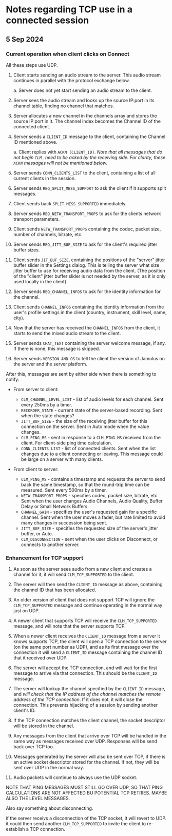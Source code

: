 # Notes regarding TCP use in a connected session
## 5 Sep 2024

### Current operation when client clicks on Connect

All these steps use UDP.

1. Client starts sending an audio stream to the server. This audio stream continues in parallel with the protocol exchange below.

   a. Server does not yet start sending an audio stream to the client.

2. Server sees the audio stream and looks up the source IP:port in its channel table, finding no channel that matches.

3. Server allocates a new channel in the channels array and stores the source IP:port in it. The channel index becomes the Channel ID of the connected client.

4. Server sends a `CLIENT_ID` message to the client, containing the Channel ID mentioned above.

   a. Client replies with `ACKN (CLIENT_ID)`. *Note that all messages that do not begin `CLM_` need to be acked by the receiving side. For clarity, these `ACKN` messages will not be mentioned below.*

5. Server sends `CONN_CLIENTS_LIST` to the client, containing a list of all current clients in the session.

6. Server sends `REQ_SPLIT_MESS_SUPPORT` to ask the client if it supports split messages.

7. Client sends back `SPLIT_MESS_SUPPORTED` immediately.

7. Server sends `REQ_NETW_TRANSPORT_PROPS` to ask for the clients network transport parameters.

8. Client sends `NETW_TRANSPORT_PROPS` containing the codec, packet size, number of channels, bitrate, etc.

9. Server sends `REQ_JITT_BUF_SIZE` to ask for the client's required jitter buffer sizes.

10. Client sends `JIT_BUF_SIZE`, containing the positions of the "server" jitter buffer slider in the Settings dialog. This is telling the server what size jitter buffer to use for receiving audio data from the client. (The position of the "client" jitter buffer slider is not needed by the server, as it is only used locally in the client).

11. Server sends `REQ_CHANNEL_INFOS` to ask for the identity information for the channel.

12. Client sends `CHANNEL_INFOS` containing the identity information from the user's profile settings in the client (country, instrument, skill level, name, city).

13. Now that the server has received the `CHANNEL_INFOS` from the client, it starts to send the mixed audio stream to the client.

14. Server sends `CHAT_TEXT` containing the server welcome message, if any. If there is none, this message is skipped.

15. Server sends `VERSION_AND_OS` to tell the client the version of Jamulus on the server and the server platform.

After this, messages are sent by either side when there is something to notify:

* From server to client:

  - `CLM_CHANNEL_LEVEL_LIST` - list of audio levels for each channel. Sent every 250ms by a timer.
  - `RECORDER_STATE` - current state of the server-based recording. Sent when the state changes?
  - `JITT_BUF_SIZE` - the size of the receiving jitter buffer for this connection on the server. Sent in Auto mode when the value changes.
  - `CLM_PING_MS` - sent in response to a `CLM_PING_MS` received from the client. For client-side ping time calculation.
  - `CONN_CLIENTS_LIST` - list of connected clients. Sent when the list changes due to a client connecting or leaving. This message could be large on a server with many clients.

* From client to server:

  - `CLM_PING_MS` - contains a timestamp and requests the server to send back the same timestamp, so that the round-trip time can be measured. Sent every 500ms by a timer.
  - `NETW_TRANSPORT_PROPS` - specifies codec, packet size, bitrate, etc. Sent when the user changes Audio Channels, Audio Quality, Buffer Delay or Small Network Buffers.
  - `CHANNEL_GAIN` - specifies the user's requested gain for a specific channel. Sent when the user moves a fader, but rate limited to avoid many changes in succession being sent.
  - `JITT_BUF_SIZE` - specifies the requested size of the server's jitter buffer, or Auto.
  - `CLM_DISCONNECTION` - sent when the user clicks on Disconnect, or connects to another server.

### Enhancement for TCP support

1. As soon as the server sees audio from a new client and creates a channel for it, it will send `CLM_TCP_SUPPORTED` to the client.

2. The server will then send the `CLIENT_ID` message as above, containing the channel ID that has been allocated.

3. An older version of client that does not support TCP will ignore the `CLM_TCP_SUPPORTED` message and continue operating in the normal way just on UDP.

4. A newer client that supports TCP will receive the `CLM_TCP_SUPPORTED` message, and will note that the server supports TCP.

5. When a newer client receives the `CLIENT_ID` message from a server it knows supports TCP, the client will open a TCP connection to the server (on the same port number as UDP), and as its first message over the connection it will send a `CLIENT_ID` message containing the channel ID that it received over UDP.

6. The server will accept the TCP connection, and will wait for the first message to arrive via that connection. This should be the `CLIENT_ID` message.

7. The server will lookup the channel specified by the `CLIENT_ID` message, and *will check that the IP address of the channel matches the remote address of the TCP connection*. If it does not, it will close the connection. This prevents hijacking of a session by sending another client's ID.

8. If the TCP connection matches the client channel, the socket descriptor will be stored in the channel.

9. Any messages from the client that arrive over TCP will be handled in the same way as messages received over UDP. Responses will be send back over TCP too.

10. Messages generated by the server will also be sent over TCP, if there is an active socket descriptor stored for the channel. If not, they will be sent over UDP in the normal way.

11. Audio packets will continue to always use the UDP socket.

NOTE THAT PING MESSAGES MUST STILL GO OVER UDP, SO THAT PING CALCULATIONS ARE NOT AFFECTED BU POTENTIAL TCP RETRIES. MAYBE ALSO THE LEVEL MESSAGES.

Also say something about disconnecting.

if the server receivs a disconnection of the TCP socket, it will revert to UDP. it could then send another `CLM_TCP_SUPPORTED` to invite the client to re-establish a TCP connection.

